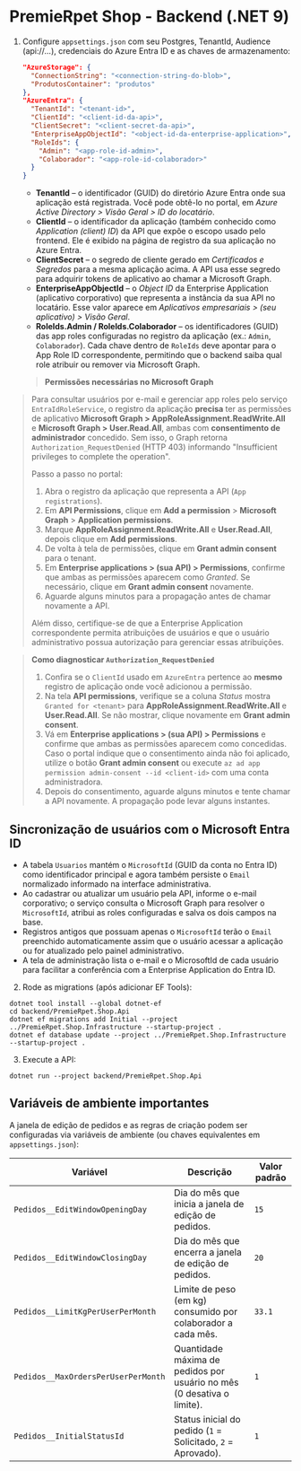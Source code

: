 # PremieRpet Shop - Backend (.NET 9)
1) Configure `appsettings.json` com seu Postgres, TenantId, Audience (api://...), credenciais do Azure Entra ID e as chaves de armazenamento:
   ```json
   "AzureStorage": {
     "ConnectionString": "<connection-string-do-blob>",
     "ProdutosContainer": "produtos"
   },
   "AzureEntra": {
     "TenantId": "<tenant-id>",
     "ClientId": "<client-id-da-api>",
     "ClientSecret": "<client-secret-da-api>",
     "EnterpriseAppObjectId": "<object-id-da-enterprise-application>",
     "RoleIds": {
       "Admin": "<app-role-id-admin>",
       "Colaborador": "<app-role-id-colaborador>"
     }
   }
   ```

   * **TenantId** – o identificador (GUID) do diretório Azure Entra onde sua aplicação está registrada. Você pode obtê-lo no portal, em *Azure Active Directory > Visão Geral > ID do locatário*.
   * **ClientId** – o identificador da aplicação (também conhecido como *Application (client) ID*) da API que expõe o escopo usado pelo frontend. Ele é exibido na página de registro da sua aplicação no Azure Entra.
   * **ClientSecret** – o segredo de cliente gerado em *Certificados e Segredos* para a mesma aplicação acima. A API usa esse segredo para adquirir tokens de aplicativo ao chamar a Microsoft Graph.
   * **EnterpriseAppObjectId** – o *Object ID* da Enterprise Application (aplicativo corporativo) que representa a instância da sua API no locatário. Esse valor aparece em *Aplicativos empresariais > (seu aplicativo) > Visão Geral*.
   * **RoleIds.Admin / RoleIds.Colaborador** – os identificadores (GUID) das app roles configuradas no registro da aplicação (ex.: `Admin`, `Colaborador`). Cada chave dentro de `RoleIds` deve apontar para o App Role ID correspondente, permitindo que o backend saiba qual role atribuir ou remover via Microsoft Graph.

   > **Permissões necessárias no Microsoft Graph**
   >
  > Para consultar usuários por e-mail e gerenciar app roles pelo serviço `EntraIdRoleService`, o registro da aplicação **precisa** ter as permissões de aplicativo **Microsoft Graph > AppRoleAssignment.ReadWrite.All** e **Microsoft Graph > User.Read.All**, ambas com **consentimento de administrador** concedido. Sem isso, o Graph retorna `Authorization_RequestDenied` (HTTP 403) informando "Insufficient privileges to complete the operation".
   >
   > Passo a passo no portal:
   > 1. Abra o registro da aplicação que representa a API (`App registrations`).
   > 2. Em **API Permissions**, clique em **Add a permission** > **Microsoft Graph** > **Application permissions**.
  > 3. Marque **AppRoleAssignment.ReadWrite.All** e **User.Read.All**, depois clique em **Add permissions**.
  > 4. De volta à tela de permissões, clique em **Grant admin consent** para o tenant.
  > 5. Em **Enterprise applications > (sua API) > Permissions**, confirme que ambas as permissões aparecem como *Granted*. Se necessário, clique em **Grant admin consent** novamente.
  > 6. Aguarde alguns minutos para a propagação antes de chamar novamente a API.
   >
   > Além disso, certifique-se de que a Enterprise Application correspondente permita atribuições de usuários e que o usuário administrativo possua autorização para gerenciar essas atribuições.

   > **Como diagnosticar `Authorization_RequestDenied`**
   >
   > 1. Confira se o `ClientId` usado em `AzureEntra` pertence ao **mesmo** registro de aplicação onde você adicionou a permissão.
  > 2. Na tela **API permissions**, verifique se a coluna *Status* mostra `Granted for <tenant>` para **AppRoleAssignment.ReadWrite.All** e **User.Read.All**. Se não mostrar, clique novamente em **Grant admin consent**.
  > 3. Vá em **Enterprise applications > (sua API) > Permissions** e confirme que ambas as permissões aparecem como concedidas. Caso o portal indique que o consentimento ainda não foi aplicado, utilize o botão **Grant admin consent** ou execute `az ad app permission admin-consent --id <client-id>` com uma conta administradora.
  > 4. Depois do consentimento, aguarde alguns minutos e tente chamar a API novamente. A propagação pode levar alguns instantes.

## Sincronização de usuários com o Microsoft Entra ID

- A tabela `Usuarios` mantém o `MicrosoftId` (GUID da conta no Entra ID) como identificador principal e agora também persiste o `Email` normalizado informado na interface administrativa.
- Ao cadastrar ou atualizar um usuário pela API, informe o e-mail corporativo; o serviço consulta o Microsoft Graph para resolver o `MicrosoftId`, atribui as roles configuradas e salva os dois campos na base.
- Registros antigos que possuam apenas o `MicrosoftId` terão o `Email` preenchido automaticamente assim que o usuário acessar a aplicação ou for atualizado pelo painel administrativo.
- A tela de administração lista o e-mail e o MicrosoftId de cada usuário para facilitar a conferência com a Enterprise Application do Entra ID.

2) Rode as migrations (após adicionar EF Tools):
```
dotnet tool install --global dotnet-ef
cd backend/PremieRpet.Shop.Api
dotnet ef migrations add Initial --project ../PremieRpet.Shop.Infrastructure --startup-project .
dotnet ef database update --project ../PremieRpet.Shop.Infrastructure --startup-project .
```
3) Execute a API:
```
dotnet run --project backend/PremieRpet.Shop.Api
```

## Variáveis de ambiente importantes

A janela de edição de pedidos e as regras de criação podem ser configuradas via variáveis de ambiente (ou chaves equivalentes em `appsettings.json`):

| Variável | Descrição | Valor padrão |
| --- | --- | --- |
| `Pedidos__EditWindowOpeningDay` | Dia do mês que inicia a janela de edição de pedidos. | `15` |
| `Pedidos__EditWindowClosingDay` | Dia do mês que encerra a janela de edição de pedidos. | `20` |
| `Pedidos__LimitKgPerUserPerMonth` | Limite de peso (em kg) consumido por colaborador a cada mês. | `33.1` |
| `Pedidos__MaxOrdersPerUserPerMonth` | Quantidade máxima de pedidos por usuário no mês (0 desativa o limite). | `1` |
| `Pedidos__InitialStatusId` | Status inicial do pedido (`1` = Solicitado, `2` = Aprovado). | `1` |
